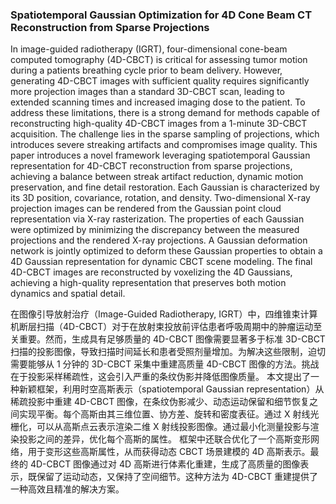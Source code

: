 ### Spatiotemporal Gaussian Optimization for 4D Cone Beam CT Reconstruction from Sparse Projections

In image-guided radiotherapy (IGRT), four-dimensional cone-beam computed tomography (4D-CBCT) is critical for assessing tumor motion during a patients breathing cycle prior to beam delivery. However, generating 4D-CBCT images with sufficient quality requires significantly more projection images than a standard 3D-CBCT scan, leading to extended scanning times and increased imaging dose to the patient. To address these limitations, there is a strong demand for methods capable of reconstructing high-quality 4D-CBCT images from a 1-minute 3D-CBCT acquisition. The challenge lies in the sparse sampling of projections, which introduces severe streaking artifacts and compromises image quality. This paper introduces a novel framework leveraging spatiotemporal Gaussian representation for 4D-CBCT reconstruction from sparse projections, achieving a balance between streak artifact reduction, dynamic motion preservation, and fine detail restoration. Each Gaussian is characterized by its 3D position, covariance, rotation, and density. Two-dimensional X-ray projection images can be rendered from the Gaussian point cloud representation via X-ray rasterization. The properties of each Gaussian were optimized by minimizing the discrepancy between the measured projections and the rendered X-ray projections. A Gaussian deformation network is jointly optimized to deform these Gaussian properties to obtain a 4D Gaussian representation for dynamic CBCT scene modeling. The final 4D-CBCT images are reconstructed by voxelizing the 4D Gaussians, achieving a high-quality representation that preserves both motion dynamics and spatial detail.

在图像引导放射治疗（Image-Guided Radiotherapy, IGRT）中，四维锥束计算机断层扫描（4D-CBCT）对于在放射束投放前评估患者呼吸周期中的肿瘤运动至关重要。然而，生成具有足够质量的 4D-CBCT 图像需要显著多于标准 3D-CBCT 扫描的投影图像，导致扫描时间延长和患者受照剂量增加。为解决这些限制，迫切需要能够从 1 分钟的 3D-CBCT 采集中重建高质量 4D-CBCT 图像的方法。挑战在于投影采样稀疏性，这会引入严重的条纹伪影并降低图像质量。
本文提出了一种新颖框架，利用时空高斯表示（spatiotemporal Gaussian representation）从稀疏投影中重建 4D-CBCT 图像，在条纹伪影减少、动态运动保留和细节恢复之间实现平衡。每个高斯由其三维位置、协方差、旋转和密度表征。通过 X 射线光栅化，可以从高斯点云表示渲染二维 X 射线投影图像。通过最小化测量投影与渲染投影之间的差异，优化每个高斯的属性。
框架中还联合优化了一个高斯变形网络，用于变形这些高斯属性，从而获得动态 CBCT 场景建模的 4D 高斯表示。最终的 4D-CBCT 图像通过对 4D 高斯进行体素化重建，生成了高质量的图像表示，既保留了运动动态，又保持了空间细节。这种方法为 4D-CBCT 重建提供了一种高效且精准的解决方案。
